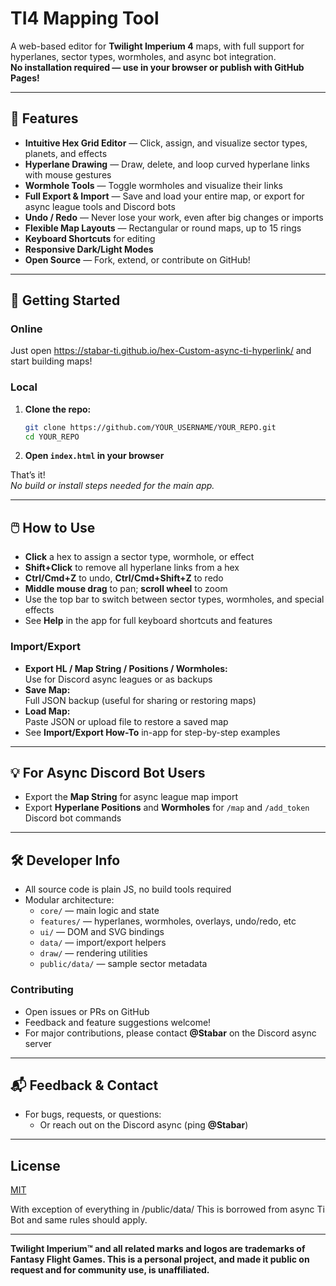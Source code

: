# TI4 Mapping Tool

A web-based editor for **Twilight Imperium 4** maps, with full support for hyperlanes, sector types, wormholes, and async bot integration.  
**No installation required — use in your browser or publish with GitHub Pages!**

---

## 🚀 Features

- **Intuitive Hex Grid Editor** — Click, assign, and visualize sector types, planets, and effects
- **Hyperlane Drawing** — Draw, delete, and loop curved hyperlane links with mouse gestures
- **Wormhole Tools** — Toggle wormholes and visualize their links
- **Full Export & Import** — Save and load your entire map, or export for async league tools and Discord bots
- **Undo / Redo** — Never lose your work, even after big changes or imports
- **Flexible Map Layouts** — Rectangular or round maps, up to 15 rings
- **Keyboard Shortcuts** for  editing
- **Responsive Dark/Light Modes**
- **Open Source** — Fork, extend, or contribute on GitHub!

---

## 🧭 Getting Started

### Online

Just open https://stabar-ti.github.io/hex-Custom-async-ti-hyperlink/ and start building maps!

### Local

1. **Clone the repo:**
    ```bash
    git clone https://github.com/YOUR_USERNAME/YOUR_REPO.git
    cd YOUR_REPO
    ```
2. **Open `index.html` in your browser**

That’s it!  
_No build or install steps needed for the main app._

---

## 🖱️ How to Use

- **Click** a hex to assign a sector type, wormhole, or effect
- **Shift+Click** to remove all hyperlane links from a hex
- **Ctrl/Cmd+Z** to undo, **Ctrl/Cmd+Shift+Z** to redo
- **Middle mouse drag** to pan; **scroll wheel** to zoom
- Use the top bar to switch between sector types, wormholes, and special effects
- See **Help** in the app for full keyboard shortcuts and features

### Import/Export

- **Export HL / Map String / Positions / Wormholes:**  
  Use for Discord async leagues or as backups
- **Save Map:**  
  Full JSON backup (useful for sharing or restoring maps)
- **Load Map:**  
  Paste JSON or upload file to restore a saved map
- See **Import/Export How-To** in-app for step-by-step examples

---

## 💡 For Async Discord Bot Users

- Export the **Map String** for async league map import
- Export **Hyperlane Positions** and **Wormholes** for `/map` and `/add_token` Discord bot commands

---

## 🛠️ Developer Info

- All source code is plain JS, no build tools required
- Modular architecture:  
  - `core/` — main logic and state
  - `features/` — hyperlanes, wormholes, overlays, undo/redo, etc
  - `ui/` — DOM and SVG bindings
  - `data/` — import/export helpers
  - `draw/` — rendering utilities
  - `public/data/` — sample sector metadata

### Contributing

- Open issues or PRs on GitHub
- Feedback and feature suggestions welcome!
- For major contributions, please contact <strong>@Stabar</strong> on the Discord async server

---

## 📬 Feedback & Contact

- For bugs, requests, or questions:  
  - Or reach out on the Discord async (ping <strong>@Stabar</strong>)

---

## License

[MIT](LICENSE) 

With exception of everything in /public/data/ This is borrowed from async Ti Bot and same rules should apply.

---

**Twilight Imperium™ and all related marks and logos are trademarks of Fantasy Flight Games. This is a personal project, and made it public on request and for community use, is unaffiliated.**


